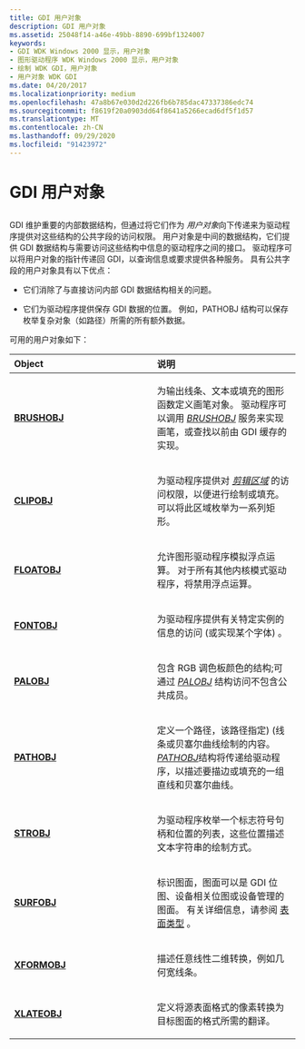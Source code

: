 ```yaml
---
title: GDI 用户对象
description: GDI 用户对象
ms.assetid: 25048f14-a46e-49bb-8890-699bf1324007
keywords:
- GDI WDK Windows 2000 显示，用户对象
- 图形驱动程序 WDK Windows 2000 显示，用户对象
- 绘制 WDK GDI，用户对象
- 用户对象 WDK GDI
ms.date: 04/20/2017
ms.localizationpriority: medium
ms.openlocfilehash: 47a8b67e030d2d226fb6b785dac47337386edc74
ms.sourcegitcommit: f8619f20a0903dd64f8641a5266ecad6df5f1d57
ms.translationtype: MT
ms.contentlocale: zh-CN
ms.lasthandoff: 09/29/2020
ms.locfileid: "91423972"
---
```

# <a name="gdi-user-objects"></a>GDI 用户对象


## <span id="ddk_gdi_user_objects_gg"></span><span id="DDK_GDI_USER_OBJECTS_GG"></span>


GDI 维护重要的内部数据结构，但通过将它们作为 *用户对象*向下传递来为驱动程序提供对这些结构的公共字段的访问权限。 用户对象是中间的数据结构，它们提供 GDI 数据结构与需要访问这些结构中信息的驱动程序之间的接口。 驱动程序可以将用户对象的指针传递回 GDI，以查询信息或要求提供各种服务。 具有公共字段的用户对象具有以下优点：

-   它们消除了与直接访问内部 GDI 数据结构相关的问题。

-   它们为驱动程序提供保存 GDI 数据的位置。 例如，PATHOBJ 结构可以保存枚举复杂对象（如路径）所需的所有额外数据。

可用的用户对象如下：

<table>
<colgroup>
<col width="50%" />
<col width="50%" />
</colgroup>
<thead>
<tr class="header">
<th align="left">Object</th>
<th align="left">说明</th>
</tr>
</thead>
<tbody>
<tr class="odd">
<td align="left"><p><a href="/windows/win32/api/winddi/ns-winddi-brushobj" data-raw-source="[&lt;strong&gt;BRUSHOBJ&lt;/strong&gt;](/windows/win32/api/winddi/ns-winddi-_brushobj)"><strong>BRUSHOBJ</strong></a></p></td>
<td align="left"><p>为输出线条、文本或填充的图形函数定义画笔对象。 驱动程序可以调用 <a href="/windows-hardware/drivers/#wdkgloss-brushobj" data-raw-source="&lt;em&gt;BRUSHOBJ&lt;/em&gt;"><em>BRUSHOBJ</em></a> 服务来实现画笔，或查找以前由 GDI 缓存的实现。</p></td>
</tr>
<tr class="even">
<td align="left"><p><a href="/windows/win32/api/winddi/ns-winddi-clipobj" data-raw-source="[&lt;strong&gt;CLIPOBJ&lt;/strong&gt;](/windows/win32/api/winddi/ns-winddi-_clipobj)"><strong>CLIPOBJ</strong></a></p></td>
<td align="left"><p>为驱动程序提供对 <a href="/windows-hardware/drivers/#wdkgloss-clip-region" data-raw-source="&lt;em&gt;clip region&lt;/em&gt;"><em>剪辑区域</em></a> 的访问权限，以便进行绘制或填充。 可以将此区域枚举为一系列矩形。</p></td>
</tr>
<tr class="odd">
<td align="left"><p><a href="/windows/win32/api/winddi/ns-winddi-floatobj" data-raw-source="[&lt;strong&gt;FLOATOBJ&lt;/strong&gt;](/windows/win32/api/winddi/ns-winddi-_floatobj)"><strong>FLOATOBJ</strong></a></p></td>
<td align="left"><p>允许图形驱动程序模拟浮点运算。 对于所有其他内核模式驱动程序，将禁用浮点运算。</p></td>
</tr>
<tr class="even">
<td align="left"><p><a href="/windows/win32/api/winddi/ns-winddi-fontobj" data-raw-source="[&lt;strong&gt;FONTOBJ&lt;/strong&gt;](/windows/win32/api/winddi/ns-winddi-_fontobj)"><strong>FONTOBJ</strong></a></p></td>
<td align="left"><p>为驱动程序提供有关特定实例的信息的访问 (或实现某个字体) 。</p></td>
</tr>
<tr class="odd">
<td align="left"><p><a href="/windows/win32/api/winddi/ns-winddi-palobj" data-raw-source="[&lt;strong&gt;PALOBJ&lt;/strong&gt;](/windows/win32/api/winddi/ns-winddi-_palobj)"><strong>PALOBJ</strong></a></p></td>
<td align="left"><p>包含 RGB 调色板颜色的结构;可通过 <a href="/windows/win32/api/winddi/nf-winddi-palobj_cgetcolors" data-raw-source="&lt;strong&gt;PALOBJ_cGetColors&lt;/strong&gt;"><em>PALOBJ</em></a> 结构访问不包含公共成员。</p></td>
</tr>
<tr class="even">
<td align="left"><p><a href="/windows/win32/api/winddi/ns-winddi-pathobj" data-raw-source="[&lt;strong&gt;PATHOBJ&lt;/strong&gt;](/windows/win32/api/winddi/ns-winddi-_pathobj)"><strong>PATHOBJ</strong></a></p></td>
<td align="left"><p>定义一个路径，该路径指定)  (线条或贝塞尔曲线绘制的内容。 <a href="/windows-hardware/drivers/#wdkgloss-pathobj" data-raw-source="&lt;em&gt;PATHOBJ&lt;/em&gt;"><em>PATHOBJ</em></a>结构将传递给驱动程序，以描述要描边或填充的一组直线和贝塞尔曲线。</p></td>
</tr>
<tr class="odd">
<td align="left"><p><a href="/windows/win32/api/winddi/ns-winddi-strobj" data-raw-source="[&lt;strong&gt;STROBJ&lt;/strong&gt;](/windows/win32/api/winddi/ns-winddi-_strobj)"><strong>STROBJ</strong></a></p></td>
<td align="left"><p>为驱动程序枚举一个标志符号句柄和位置的列表，这些位置描述文本字符串的绘制方式。</p></td>
</tr>
<tr class="even">
<td align="left"><p><a href="/windows/win32/api/winddi/ns-winddi-surfobj" data-raw-source="[&lt;strong&gt;SURFOBJ&lt;/strong&gt;](/windows/win32/api/winddi/ns-winddi-_surfobj)"><strong>SURFOBJ</strong></a></p></td>
<td align="left"><p>标识图面，图面可以是 GDI 位图、设备相关位图或设备管理的图面。 有关详细信息，请参阅 <a href="surface-types.md" data-raw-source="[Surface Types](surface-types.md)">表面类型</a> 。</p></td>
</tr>
<tr class="odd">
<td align="left"><p><a href="/previous-versions/windows/hardware/drivers/ff570618(v=vs.85)" data-raw-source="[&lt;strong&gt;XFORMOBJ&lt;/strong&gt;](/previous-versions/windows/hardware/drivers/ff570618(v=vs.85))"><strong>XFORMOBJ</strong></a></p></td>
<td align="left"><p>描述任意线性二维转换，例如几何宽线条。</p></td>
</tr>
<tr class="even">
<td align="left"><p><a href="/windows/win32/api/winddi/ns-winddi-xlateobj" data-raw-source="[&lt;strong&gt;XLATEOBJ&lt;/strong&gt;](/windows/win32/api/winddi/ns-winddi-_xlateobj)"><strong>XLATEOBJ</strong></a></p></td>
<td align="left"><p>定义将源表面格式的像素转换为目标图面的格式所需的翻译。</p></td>
</tr>
</tbody>
</table>

 


